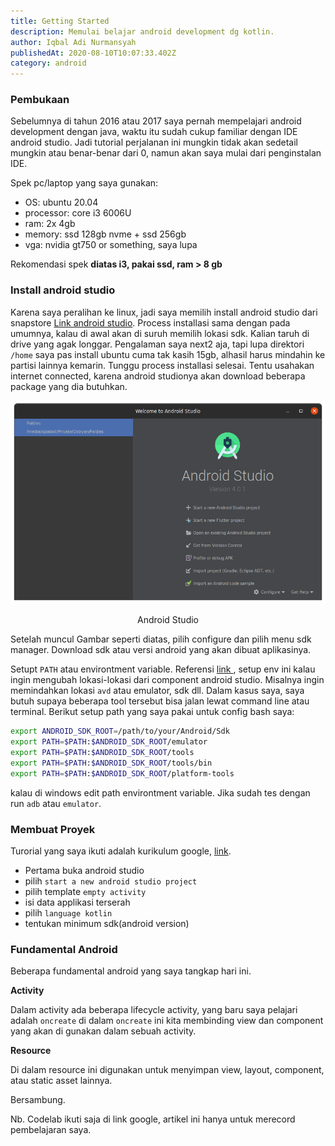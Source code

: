 ```yaml
---
title: Getting Started
description: Memulai belajar android development dg kotlin.
author: Iqbal Adi Nurmansyah
publishedAt: 2020-08-10T10:07:33.402Z
category: android
---
```



### Pembukaan

Sebelumnya di tahun 2016 atau 2017 saya pernah mempelajari android development dengan java, waktu itu sudah cukup familiar dengan IDE android studio. Jadi tutorial perjalanan ini mungkin tidak akan sedetail mungkin atau benar-benar dari 0, namun akan saya mulai dari penginstalan IDE.

Spek pc/laptop yang saya gunakan:
- OS: ubuntu 20.04
- processor: core i3 6006U
- ram: 2x 4gb
- memory: ssd 128gb nvme + ssd 256gb
- vga: nvidia gt750 or something, saya lupa

Rekomendasi spek <b> diatas i3, pakai ssd, ram > 8 gb </b>

### Install android studio

Karena saya peralihan ke linux, jadi saya memilih install android studio dari snapstore <a href="https://snapcraft.io/android-studio">Link android studio</a>. Process installasi sama dengan pada umumnya, kalau di awal akan di suruh memilih lokasi sdk. Kalian taruh di drive yang agak longgar. Pengalaman saya next2 aja, tapi lupa direktori `/home` saya pas install ubuntu cuma tak kasih 15gb, alhasil harus mindahin ke partisi lainnya kemarin. Tunggu process installasi selesai. Tentu usahakan internet connected, karena android studionya akan download beberapa package yang dia butuhkan.

<div align="center">
  <img src="https://raw.githubusercontent.com/iqbaladinur/android_with_kotlin_resume/master/resource/as.png" alt="android studio">
  <p class="text-center text-xs">
    Android Studio
  </p>
</div>

Setelah muncul Gambar seperti diatas, pilih configure dan pilih menu sdk manager. Download sdk atau versi android yang akan dibuat aplikasinya.

Setupt `PATH` atau environtment variable. Referensi <a href="https://developer.android.com/studio/command-line/variables"> link </a>, setup env ini kalau ingin mengubah lokasi-lokasi dari component android studio. Misalnya ingin memindahkan lokasi `avd` atau emulator, sdk dll. Dalam kasus saya, saya butuh supaya beberapa tool tersebut bisa jalan lewat command line atau terminal. Berikut setup path yang saya pakai untuk config bash saya:

```bash
export ANDROID_SDK_ROOT=/path/to/your/Android/Sdk
export PATH=$PATH:$ANDROID_SDK_ROOT/emulator
export PATH=$PATH:$ANDROID_SDK_ROOT/tools
export PATH=$PATH:$ANDROID_SDK_ROOT/tools/bin
export PATH=$PATH:$ANDROID_SDK_ROOT/platform-tools
```

kalau di windows edit path environtment variable. Jika sudah tes dengan run `adb` atau `emulator`.

### Membuat Proyek

Turorial yang saya ikuti adalah kurikulum google, [link](https://codelabs.developers.google.com/android-kotlin-fundamentals/).
- Pertama buka android studio
- pilih `start a new android studio project`
- pilih template `empty activity` 
- isi data applikasi terserah
- pilih `language kotlin`
- tentukan minimum sdk(android version)

### Fundamental Android

Beberapa fundamental android yang saya tangkap hari ini.

**Activity**

Dalam activity ada beberapa lifecycle activity, yang baru saya pelajari adalah `oncreate` di dalam `oncreate` ini kita membinding view dan component yang akan di gunakan dalam sebuah activity.

**Resource**

Di dalam resource ini digunakan untuk menyimpan view, layout, component, atau static asset lainnya.

Bersambung.

Nb. Codelab ikuti saja di link google, artikel ini hanya untuk merecord pembelajaran saya.